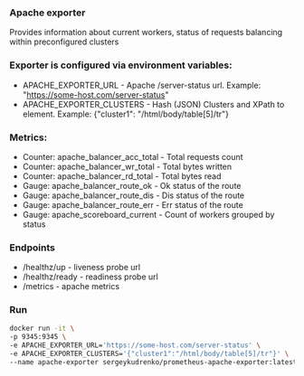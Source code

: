 ### Apache exporter 
Provides information about current workers, status of requests balancing within preconfigured clusters 
 
### Exporter is configured via environment variables:
* APACHE_EXPORTER_URL - Apache /server-status url. Example: "https://some-host.com/server-status"
* APACHE_EXPORTER_CLUSTERS - Hash (JSON) Clusters and XPath to <TR> element. Example: {"cluster1": "/html/body/table[5]/tr"}

### Metrics:
* Counter: apache_balancer_acc_total - Total requests count
* Counter: apache_balancer_wr_total - Total bytes written
* Counter: apache_balancer_rd_total - Total bytes read
* Gauge: apache_balancer_route_ok - Ok status of the route
* Gauge: apache_balancer_route_dis - Dis status of the route
* Gauge: apache_balancer_route_err - Err status of the route
* Gauge: apache_scoreboard_current - Count of workers grouped by status

### Endpoints
* /healthz/up - liveness probe url
* /healthz/ready - readiness probe url
* /metrics - apache metrics

### Run
```bash
docker run -it \
-p 9345:9345 \
-e APACHE_EXPORTER_URL='https://some-host.com/server-status' \
-e APACHE_EXPORTER_CLUSTERS='{"cluster1":"/html/body/table[5]/tr"}' \
--name apache-exporter sergeykudrenko/prometheus-apache-exporter:latest
```
